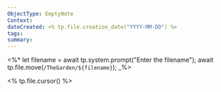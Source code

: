 ```yaml
---
ObjectType: EmptyNote
Context: 
dateCreated: <% tp.file.creation_date("YYYY-MM-DD") %>
tags: 
summary:
---
```

<%*
let filename = await tp.system.prompt("Enter the filename");
await tp.file.move(`/TheGarden/${filename}`);
_%>

<% tp.file.cursor() %>



